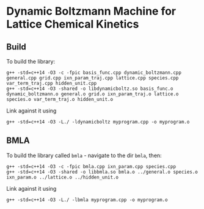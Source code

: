 # Dynamic Boltzmann Machine for Lattice Chemical Kinetics

## Build

To build the library:
```
g++ -std=c++14 -O3 -c -fpic basis_func.cpp dynamic_boltzmann.cpp general.cpp grid.cpp ixn_param_traj.cpp lattice.cpp species.cpp var_term_traj.cpp hidden_unit.cpp
g++ -std=c++14 -O3 -shared -o libdynamicboltz.so basis_func.o dynamic_boltzmann.o general.o grid.o ixn_param_traj.o lattice.o species.o var_term_traj.o hidden_unit.o
```

Link against it using
```
g++ -std=c++14 -O3 -L./ -ldynamicboltz myprogram.cpp -o myprogram.o
```

## BMLA

To build the library called `bmla` - navigate to the dir `bmla`, then:
```
g++ -std=c++14 -O3 -c -fpic bmla.cpp ixn_param.cpp species.cpp
g++ -std=c++14 -O3 -shared -o libbmla.so bmla.o ../general.o species.o ixn_param.o ../lattice.o ../hidden_unit.o
```

Link against it using
```
g++ -std=c++14 -O3 -L./ -lbmla myprogram.cpp -o myprogram.o
```